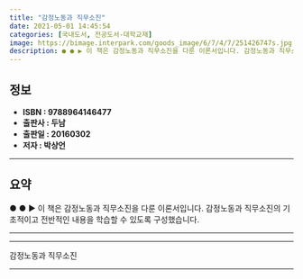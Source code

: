 ```yaml
---
title: "감정노동과 직무소진"
date: 2021-05-01 14:45:54
categories: [국내도서, 전공도서-대학교재]
image: https://bimage.interpark.com/goods_image/6/7/4/7/251426747s.jpg
description: ● ● ▶ 이 책은 감정노동과 직무소진을 다룬 이론서입니다. 감정노동과 직무소진의 기초적이고 전반적인 내용을 학습할 수 있도록 구성했습니다.
---
```


## **정보**

- **ISBN : 9788964146477**
- **출판사 : 두남**
- **출판일 : 20160302**
- **저자 : 박상언**

------



## **요약**

●  ●  ▶ 이 책은 감정노동과 직무소진을 다룬 이론서입니다. 감정노동과 직무소진의 기초적이고 전반적인 내용을 학습할 수 있도록 구성했습니다.

------



------


감정노동과 직무소진 

------


